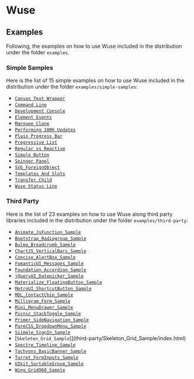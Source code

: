 # Wuse

## Examples

Following, the examples on how to use Wuse included in the distribution under the folder `examples`.

### Simple Samples

Here is the list of 15 simple examples on how to use Wuse included in the distribution under the folder `examples/simple-samples`:

* [`Canvas Text Wrapper`](simple-samples/Canvas_Text_Wrapper/index.html)
* [`Command Line`](simple-samples/Command_Line/index.html)
* [`Development Console`](simple-samples/Development_Console/index.html)
* [`Element Events`](simple-samples/Element_Events/index.html)
* [`Marquee Clone`](simple-samples/Marquee_Clone/index.html)
* [`Performing 100K Updates`](simple-samples/Performing_100K_Updates/index.html)
* [`Plain Progress Bar`](simple-samples/Plain_Progress_Bar/index.html)
* [`Progressive List`](simple-samples/Progressive_List/index.html)
* [`Regular vs Reactive`](simple-samples/Regular_vs_Reactive/index.html)
* [`Simple Button`](simple-samples/Simple_Button/index.html)
* [`Spinner Panel`](simple-samples/Spinner_Panel/index.html)
* [`SVG_ForeignObject`](simple-samples/SVG_ForeignObject/index.html)
* [`Templates And Slots`](simple-samples/Templates_And_Slots/index.html)
* [`Transfer Child`](simple-samples/Transfer_Child/index.html)
* [`Wuse Status Line`](simple-samples/Wuse_Status_Line/index.html)

### Third Party

Here is the list of 23 examples on how to use Wuse along third party libraries included in the distribution under the folder `examples/third-party`:

* [`Animate_JsFunction_Sample`](third-party/Animate_JsFunction_Sample/index.html)
* [`Bootstrap_Radiogroup_Sample`](third-party/Bootstrap_Radiogroup_Sample/index.html)
* [`Bulma_Breadcrumb_Sample`](third-party/Bulma_Breadcrumb_Sample/index.html)
* [`ChartJS_VerticalBars_Sample`](third-party/ChartJS_VerticalBars_Sample/index.html)
* [`Concise_AlertBox_Sample`](third-party/Concise_AlertBox_Sample/index.html)
* [`FomanticUI_Messages_Sample`](third-party/FomanticUI_Messages_Sample/index.html)
* [`Foundation_Accordion_Sample`](third-party/Foundation_Accordion_Sample/index.html)
* [`jQueryUI_Datepicker_Sample`](third-party/jQueryUI_Datepicker_Sample/index.html)
* [`Materialize_FloatingButton_Sample`](third-party/Materialize_FloatingButton_Sample/index.html)
* [`MetroUI_ShortcutButton_Sample`](third-party/MetroUI_ShortcutButton_Sample/index.html)
* [`MDL_ContactChip_Sample`](third-party/MDL_ContactChip_Sample/index.html)
* [`Milligram_Form_Sample`](third-party/Milligram_Form_Sample/index.html)
* [`Mini_MenuDrawer_Sample`](third-party/Mini_MenuDrawer_Sample/index.html)
* [`Picnic_StackToggle_Sample`](third-party/Picnic_StackToggle_Sample/index.html)
* [`Primer_SideNavigation_Sample`](third-party/Primer_SideNavigation_Sample/index.html)
* [`PureCSS_DropdownMenu_Sample`](third-party/PureCSS_DropdownMenu_Sample/index.html)
* [`Siimple_SignIn_Sample`](third-party/Siimple_SignIn_Sample/index.html)
* [`Skeleton_Grid_Sample`]](third-party/Skeleton_Grid_Sample/index.html)
* [`Spectre_Timeline_Sample`](third-party/Spectre_Timeline_Sample/index.html)
* [`Tachyons_BasicBanner_Sample`](third-party/Tachyons_BasicBanner_Sample/index.html)
* [`Turret_FormInputs_Sample`](third-party/Turret_FormInputs_Sample/index.html)
* [`UIkit_SortableGroup_Sample`](third-party/UIkit_SortableGroup_Sample/index.html)
* [`Wing_Grid960_Sample`](third-party/Wing_Grid960_Sample/index.html)


